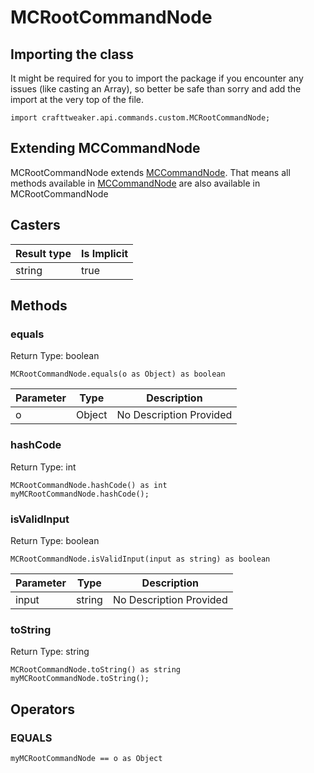 # MCRootCommandNode

## Importing the class

It might be required for you to import the package if you encounter any issues (like casting an Array), so better be safe than sorry and add the import at the very top of the file.
```zenscript
import crafttweaker.api.commands.custom.MCRootCommandNode;
```


## Extending MCCommandNode

MCRootCommandNode extends [MCCommandNode](/vanilla/api/commands/custom/MCCommandNode). That means all methods available in [MCCommandNode](/vanilla/api/commands/custom/MCCommandNode) are also available in MCRootCommandNode

## Casters

| Result type | Is Implicit |
|-------------|-------------|
| string | true |

## Methods

### equals

Return Type: boolean

```zenscript
MCRootCommandNode.equals(o as Object) as boolean
```
| Parameter | Type | Description |
|-----------|------|-------------|
| o | Object | No Description Provided |

### hashCode

Return Type: int

```zenscript
MCRootCommandNode.hashCode() as int
myMCRootCommandNode.hashCode();
```
### isValidInput

Return Type: boolean

```zenscript
MCRootCommandNode.isValidInput(input as string) as boolean
```
| Parameter | Type | Description |
|-----------|------|-------------|
| input | string | No Description Provided |

### toString

Return Type: string

```zenscript
MCRootCommandNode.toString() as string
myMCRootCommandNode.toString();
```

## Operators

### EQUALS

```zenscript
myMCRootCommandNode == o as Object
```



